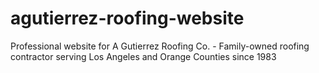 # agutierrez-roofing-website
Professional website for A Gutierrez Roofing Co. - Family-owned roofing contractor serving Los Angeles and Orange Counties since 1983
